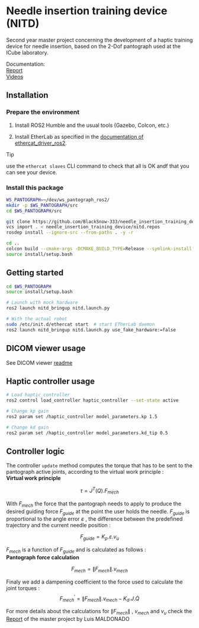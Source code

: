 # Needle insertion training device (NITD)
Second year master project concerning the development of a haptic training device for needle insertion, based on the 2-Dof pantograph used at the ICube laboratory.

Documentation: <br/>
[Report](doc/placeholder.txt) <br/>
[Videos](doc/videos) <br/>

## Installation

### Prepare the environment

1) Install ROS2 Humble and the usual tools (Gazebo, Colcon, etc.)

2) Install EtherLab as specified in the [documentation of ethercat_driver_ros2](https://icube-robotics.github.io/ethercat_driver_ros2/).

> [!TIP]
> use the `ethercat slaves` CLI command to check that all is OK andf that you can see your device.

### Install this package

```bash
WS_PANTOGRAPH=~/dev/ws_pantograph_ros2/
mkdir -p $WS_PANTOGRAPH/src
cd $WS_PANTOGRAPH/src

git clone https://github.com/BlackSnow-333/needle_insertion_training_device.git
vcs import . < needle_insertion_training_device/nitd.repos
rosdep install --ignore-src --from-paths . -y -r

cd ..
colcon build --cmake-args -DCMAKE_BUILD_TYPE=Release --symlink-install
source install/setup.bash
```

## Getting started

```bash
cd $WS_PANTOGRAPH
source install/setup.bash
```

```bash
# Launch with mock hardware
ros2 launch nitd_bringup nitd.launch.py
```

```bash
# With the actual robot
sudo /etc/init.d/ethercat start  # start ETherLab daemon
ros2 launch nitd_bringup nitd.launch.py use_fake_hardware:=false
```

## DICOM viewer usage

See DICOM viewer [readme](dicom_viewer/readme.md)

## Haptic controller usage

```bash
# Load haptic_controller
ros2 control load_controller haptic_controller --set-state active
```

```bash
# Change kp gain
ros2 param set /haptic_controller model_parameters.kp 1.5
```


```bash
# Change kd gain
ros2 param set /haptic_controller model_parameters.kd_tip 0.5
```

## Controller logic
The controller `update` method computes the torque that has to be sent to the pantograph active joints, according to the virtual work principle : <br/>
**Virtual work principle** <br/>

$$\tau = J^T(Q). F_{mech}$$

With $F_{mech}$ the force that the pantograph needs to apply to produce the desired guiding force $F_{guide}$ at the point the user holds the needle. $F_{guide}$ is proportional to the angle error $\varepsilon$ , the difference between the predefined trajectory and the current needle position :

$$F_{guide} = K_p. \varepsilon . v_u$$

$F_{mech}$ is a function of $F_{guide}$ and is calculated as follows : <br/>
**Pantograph force calculation**

$$F_{mech} = \lVert F_{mech} \rVert . v_{mech}  $$

Finaly we add a dampening coefficient to the force used to calculate the joint torques : <br/>
$$F_{mech}^{'} = \lVert F_{mech} \rVert . v_{mech}- K_d . J.\dot{Q}$$

For more details about the calculations for $\lVert F_{mech} \rVert$ , $v_{mech}$ and $v_{u}$ check the [Report](doc/placeholder.txt) of the master project by Luis MALDONADO
